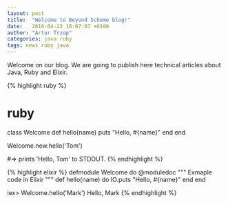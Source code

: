 ```yaml
---
layout: post
title:  "Welcome to Beyond Scheme blog!"
date:   2016-04-22 16:07:07 +0100
author: "Artur Trzop"
categories: java ruby
tags: news ruby java
---
```


Welcome on our blog. We are going to publish here technical articles about Java, Ruby and Elixir.

{% highlight ruby %}
# ruby
class Welcome
  def hello(name)
    puts "Hello, #{name}"
  end
end

Welcome.new.hello('Tom')

#=> prints 'Hello, Tom' to STDOUT.
{% endhighlight %}

{% highlight elixir %}
defmodule Welcome do
  @moduledoc """
  Exmaple code in Elixir
  """
  def hello(name) do
    IO.puts "Hello, #{name}"
  end
end

iex> Welcome.hello('Mark')
Hello, Mark
{% endhighlight %}
